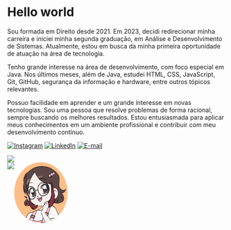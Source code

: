 <!--título-->
<div align="left">

# Hello world

</div>
<!--apresentação-->

Sou formada em Direito desde 2021. Em 2023, decidi redirecionar minha carreira e iniciei minha segunda graduação, em Análise e Desenvolvimento de Sistemas. Atualmente, estou em busca da minha primeira oportunidade de atuação na área de tecnologia.

Tenho grande interesse na área de desenvolvimento, com foco especial em Java. Nos últimos meses, além de Java, estudei HTML, CSS, JavaScript, Git, GitHub, segurança da informação e hardware, entre outros tópicos relevantes.

Possuo facilidade em aprender e um grande interesse em novas tecnologias. Sou uma pessoa que resolve problemas de forma racional, sempre buscando os melhores resultados. Estou entusiasmada para aplicar meus conhecimentos em um ambiente profissional e contribuir com meu desenvolvimento contínuo.

<!-- links -->
<div align="left">

[![Instagram](https://img.shields.io/badge/Instagram-E4405F?style=for-the-badge&logo=instagram&logoColor=white)](https://www.instagram.com/manuboorba/)
[![LinkedIn](https://img.shields.io/badge/LinkedIn-0077B5?style=for-the-badge&logo=linkedin&logoColor=white)](https://www.linkedin.com/in/manuboorba/)
[![E-mail](https://img.shields.io/badge/-Gmail-%23333?style=for-the-badge&logo=gmail&logoColor=white)](mailto:manuelaborbadev@gmail.com)


</div>

<!--GitHub Status-->
<div align="left">
  <div style="display: flex; align-items: flex-start;">
    <img src="https://github-readme-stats.vercel.app/api?username=manuboorba&theme=gotham&show_icons=true&card_width=445"/>
  </div>
</div>

<!--GitHub Status-->
<div align="left">
  <div style="display: flex; align-items: flex-start;">
    <img src="https://github-readme-stats.vercel.app/api/top-langs/?username=manuboorba&theme=gotham&layout=compact"/> <img  style="height: 140px; width: 123.25px; border-radius: 50%;" src="https://github.com/manuboorba/manuboorba/blob/main/gif%202.gif?raw=true">
  </div>
</div>
